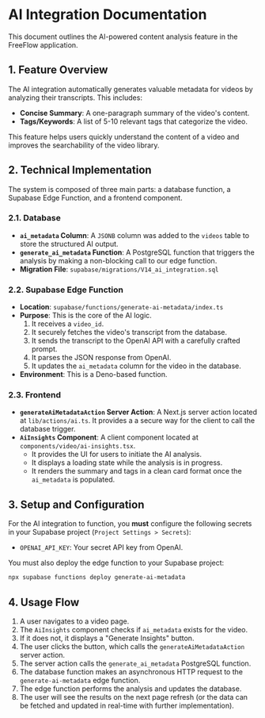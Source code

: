 # AI Integration Documentation

This document outlines the AI-powered content analysis feature in the FreeFlow application.

## 1. Feature Overview

The AI integration automatically generates valuable metadata for videos by analyzing their transcripts. This includes:

- **Concise Summary**: A one-paragraph summary of the video's content.
- **Tags/Keywords**: A list of 5-10 relevant tags that categorize the video.

This feature helps users quickly understand the content of a video and improves the searchability of the video library.

## 2. Technical Implementation

The system is composed of three main parts: a database function, a Supabase Edge Function, and a frontend component.

### 2.1. Database

- **`ai_metadata` Column**: A `JSONB` column was added to the `videos` table to store the structured AI output.
- **`generate_ai_metadata` Function**: A PostgreSQL function that triggers the analysis by making a non-blocking call to our edge function.
- **Migration File**: `supabase/migrations/V14_ai_integration.sql`

### 2.2. Supabase Edge Function

- **Location**: `supabase/functions/generate-ai-metadata/index.ts`
- **Purpose**: This is the core of the AI logic.
  1.  It receives a `video_id`.
  2.  It securely fetches the video's transcript from the database.
  3.  It sends the transcript to the OpenAI API with a carefully crafted prompt.
  4.  It parses the JSON response from OpenAI.
  5.  It updates the `ai_metadata` column for the video in the database.
- **Environment**: This is a Deno-based function.

### 2.3. Frontend

- **`generateAiMetadataAction` Server Action**: A Next.js server action located at `lib/actions/ai.ts`. It provides a a secure way for the client to call the database trigger.
- **`AiInsights` Component**: A client component located at `components/video/ai-insights.tsx`.
  - It provides the UI for users to initiate the AI analysis.
  - It displays a loading state while the analysis is in progress.
  - It renders the summary and tags in a clean card format once the `ai_metadata` is populated.

## 3. Setup and Configuration

For the AI integration to function, you **must** configure the following secrets in your Supabase project (`Project Settings > Secrets`):

- `OPENAI_API_KEY`: Your secret API key from OpenAI.

You must also deploy the edge function to your Supabase project:
```bash
npx supabase functions deploy generate-ai-metadata
```

## 4. Usage Flow

1.  A user navigates to a video page.
2.  The `AiInsights` component checks if `ai_metadata` exists for the video.
3.  If it does not, it displays a "Generate Insights" button.
4.  The user clicks the button, which calls the `generateAiMetadataAction` server action.
5.  The server action calls the `generate_ai_metadata` PostgreSQL function.
6.  The database function makes an asynchronous HTTP request to the `generate-ai-metadata` edge function.
7.  The edge function performs the analysis and updates the database.
8.  The user will see the results on the next page refresh (or the data can be fetched and updated in real-time with further implementation). 